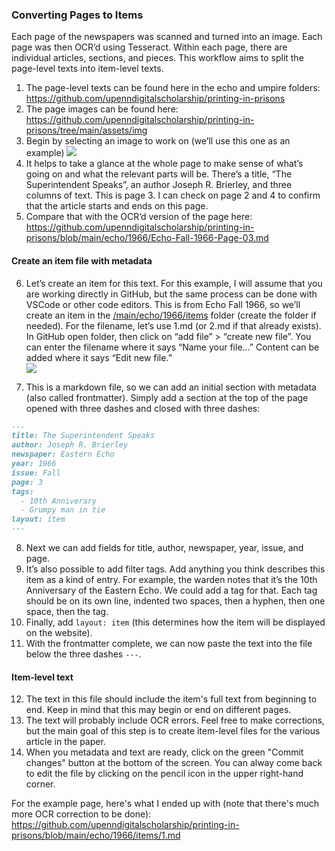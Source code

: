 ### Converting Pages to Items 

Each page of the newspapers was scanned and turned into an image.  Each page was then OCR’d using Tesseract. Within each page, there are individual articles, sections, and pieces.  This workflow aims to split the page-level texts into item-level texts.  

1. The page-level texts can be found here in the echo and umpire folders: https://github.com/upenndigitalscholarship/printing-in-prisons
2. The page images can be found here: https://github.com/upenndigitalscholarship/printing-in-prisons/tree/main/assets/img
3. Begin by selecting an image to work on (we’ll use this one as an example) <img src="https://github.com/upenndigitalscholarship/printing-in-prisons/blob/main/assets/img/Echo-Fall-1966-Page-03.jpg"/>
4. It helps to take a glance at the whole page to make sense of what’s going on and what the relevant parts will be. There’s a title, “The Superintendent Speaks”, an author Joseph R. Brierley, and three columns of text. This is page 3. I can check on page 2 and 4 to confirm that the article starts and ends on this page.
5. Compare that with the OCR’d version of the page here: https://github.com/upenndigitalscholarship/printing-in-prisons/blob/main/echo/1966/Echo-Fall-1966-Page-03.md
#### Create an item file with metadata
6. Let’s create an item for this text. For this example, I will assume that you are working directly in GitHub, but the same process can be done with VSCode or other code editors.  This is from Echo Fall 1966, so we’ll create an item in the [/main/echo/1966/items](https://github.com/upenndigitalscholarship/printing-in-prisons/tree/main/echo/1966/items) folder (create the folder if needed). For the filename, let’s use 1.md (or 2.md if that already exists). In GitHub open folder, then click on “add file” > “create new file”.  You can enter the filename where it says “Name your file…” Content can be added where it says “Edit new file.”  
![](https://docs.github.com/assets/cb-26723/images/help/repository/create_new_file.png) 

7. This is a markdown file, so we can add an initial section with metadata (also called frontmatter).  Simply add a section at the top of the page opened with three dashes and closed with three dashes:
```md
---
title: The Superintendent Speaks
author: Joseph R. Brierley 
newspaper: Eastern Echo
year: 1966
issue: Fall
page: 3
tags:
  - 10th Anniverary
  - Grumpy man in tie
layout: item
---
```
8. Next we can add fields for title, author, newspaper, year, issue, and page. 
9. It’s also possible to add filter tags. Add anything you think describes this item as a kind of entry. For example, the warden notes that it’s the 10th Anniversary of the Eastern Echo. We could add a tag for that. Each tag should be on its own line, indented two spaces, then a hyphen, then one space, then the tag. 
10. Finally, add `layout: item` (this determines how the item will be displayed on the website).
11. With the frontmatter complete, we can now paste the text into the file below the three dashes `---`. 

#### Item-level text 
12. The text in this file should include the item's full text from beginning to end. Keep in mind that this may begin or end on different pages.
13. The text will probably include OCR errors. Feel free to make corrections, but the main goal of this step is to create item-level files for the various article in the paper. 
14. When you metadata and text are ready, click on the green "Commit changes" button at the bottom of the screen. You can alway come back to edit the file by clicking on the pencil icon in the upper right-hand corner.  

For the example page, here's what I ended up with (note that there's much more OCR correction to be done): https://github.com/upenndigitalscholarship/printing-in-prisons/blob/main/echo/1966/items/1.md

